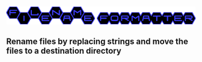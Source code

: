 ![Filename Formatter](https://github.com/siw36/powershell-filename-formatter/blob/master/images/filename_formatter.png)

## Rename files by replacing strings and move the files to a destination directory
